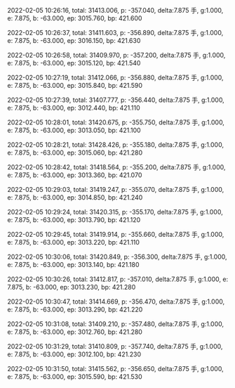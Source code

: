 2022-02-05 10:26:16, total: 31413.006, p: -357.040, delta:7.875 手, g:1.000, e: 7.875, b: -63.000, ep: 3015.760, bp: 421.600

2022-02-05 10:26:37, total: 31411.603, p: -356.890, delta:7.875 手, g:1.000, e: 7.875, b: -63.000, ep: 3016.150, bp: 421.630

2022-02-05 10:26:58, total: 31409.970, p: -357.200, delta:7.875 手, g:1.000, e: 7.875, b: -63.000, ep: 3015.120, bp: 421.540

2022-02-05 10:27:19, total: 31412.066, p: -356.880, delta:7.875 手, g:1.000, e: 7.875, b: -63.000, ep: 3015.840, bp: 421.590

2022-02-05 10:27:39, total: 31407.777, p: -356.440, delta:7.875 手, g:1.000, e: 7.875, b: -63.000, ep: 3012.440, bp: 421.110

2022-02-05 10:28:01, total: 31420.675, p: -355.750, delta:7.875 手, g:1.000, e: 7.875, b: -63.000, ep: 3013.050, bp: 421.100

2022-02-05 10:28:21, total: 31428.426, p: -355.180, delta:7.875 手, g:1.000, e: 7.875, b: -63.000, ep: 3015.060, bp: 421.280

2022-02-05 10:28:42, total: 31418.564, p: -355.200, delta:7.875 手, g:1.000, e: 7.875, b: -63.000, ep: 3013.360, bp: 421.070

2022-02-05 10:29:03, total: 31419.247, p: -355.070, delta:7.875 手, g:1.000, e: 7.875, b: -63.000, ep: 3014.850, bp: 421.240

2022-02-05 10:29:24, total: 31420.315, p: -355.170, delta:7.875 手, g:1.000, e: 7.875, b: -63.000, ep: 3013.790, bp: 421.120

2022-02-05 10:29:45, total: 31419.914, p: -355.660, delta:7.875 手, g:1.000, e: 7.875, b: -63.000, ep: 3013.220, bp: 421.110

2022-02-05 10:30:06, total: 31420.849, p: -356.300, delta:7.875 手, g:1.000, e: 7.875, b: -63.000, ep: 3013.140, bp: 421.180

2022-02-05 10:30:26, total: 31412.817, p: -357.010, delta:7.875 手, g:1.000, e: 7.875, b: -63.000, ep: 3013.230, bp: 421.280

2022-02-05 10:30:47, total: 31414.669, p: -356.470, delta:7.875 手, g:1.000, e: 7.875, b: -63.000, ep: 3013.290, bp: 421.220

2022-02-05 10:31:08, total: 31409.210, p: -357.480, delta:7.875 手, g:1.000, e: 7.875, b: -63.000, ep: 3012.760, bp: 421.280

2022-02-05 10:31:29, total: 31410.809, p: -357.740, delta:7.875 手, g:1.000, e: 7.875, b: -63.000, ep: 3012.100, bp: 421.230

2022-02-05 10:31:50, total: 31415.562, p: -356.650, delta:7.875 手, g:1.000, e: 7.875, b: -63.000, ep: 3015.590, bp: 421.530